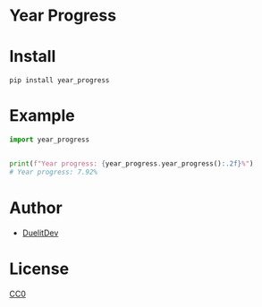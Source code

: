 # Year Progress

# Install
`pip install year_progress`

# Example
```python
import year_progress


print(f"Year progress: {year_progress.year_progress():.2f}%")
# Year progress: 7.92%
```

# Author
- [DuelitDev](https://github.com/DuelitDev)

# License
[CC0](https://creativecommons.org/publicdomain/zero/1.0/deed.en)
